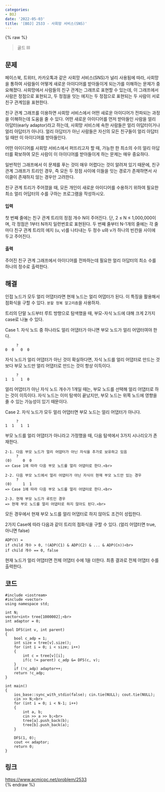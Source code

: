 ```yaml
---
categories:
- BOJ
date: '2022-05-03'
title: '[BOJ] 2533 - 사회망 서비스(SNS)'
---
```


{% raw %}
> 골드 III<br>

## 문제
페이스북, 트위터, 카카오톡과 같은 사회망 서비스(SNS)가 널리 사용됨에 따라, 사회망을 통하여 사람들이 어떻게 새로운 아이디어를 받아들이게 되는가를 이해하는 문제가 중요해졌다. 사회망에서 사람들의 친구 관계는 그래프로 표현할 수 있는데, 이 그래프에서 사람은 정점으로 표현되고, 두 정점을 잇는 에지는 두 정점으로 표현되는 두 사람이 서로 친구 관계임을 표현한다.

친구 관계 그래프를 이용하면 사회망 서비스에서 어떤 새로운 아이디어가 전파되는 과정을 이해하는데 도움을 줄 수 있다. 어떤 새로운 아이디어를 먼저 받아들인 사람을 얼리 아답터(early adaptor)라고 하는데, 사회망 서비스에 속한 사람들은 얼리 아답터이거나 얼리 아답터가 아니다. 얼리 아답터가 아닌 사람들은 자신의 모든 친구들이 얼리 아답터일 때만 이 아이디어를 받아들인다.

어떤 아이디어를 사회망 서비스에서 퍼뜨리고자 할 때, 가능한 한 최소의 수의 얼리 아답터를 확보하여 모든 사람이 이 아이디어를 받아들이게 하는 문제는 매우 중요하다.

일반적인 그래프에서 이 문제를 푸는 것이 매우 어렵다는 것이 알려져 있기 때문에, 친구 관계 그래프가 트리인 경우, 즉 모든 두 정점 사이에 이들을 잇는 경로가 존재하면서 사이클이 존재하지 않는 경우만 고려한다.

친구 관계 트리가 주어졌을 때, 모든 개인이 새로운 아이디어를 수용하기 위하여 필요한 최소 얼리 어답터의 수를 구하는 프로그램을 작성하시오.

#### 입력
첫 번째 줄에는 친구 관계 트리의 정점 개수 N이 주어진다. 단, 2 ≤ N ≤ 1,000,000이며, 각 정점은 1부터 N까지 일련번호로 표현된다. 두 번째 줄부터 N-1개의 줄에는 각 줄마다 친구 관계 트리의 에지 (u, v)를 나타내는 두 정수 u와 v가 하나의 빈칸을 사이에 두고 주어진다.

#### 출력
주어진 친구 관계 그래프에서 아이디어를 전파하는데 필요한 얼리 아답터의 최소 수를 하나의 정수로 출력한다.

## 해결
인접 노드가 모두 얼리 어댑터라면 현재 노드는 얼리 어댑터가 된다. 이 특징을 활용해서 점화식을 구할 수 있다. `분할 정복 알고리즘`을 사용하자.

트리의 단말 노드부터 루트 방향으로 탐색했을 때, 부모-자식 노드에 대해 크게 2가지 case로 나눌 수 있다.

Case 1. 자식 노드 중 하나라도 얼리 어댑터가 아니면 부모 노드가 얼리 어댑터여야 한다.
```
     ?
0  0   0  0
```

자식 노드가 얼리 어댑터가 아닌 것이 확실하다면, 자식 노드를 얼리 어댑터로 만드는 것보다 부모 노드만 얼리 어댑터로 만드는 것이 항상 이득이다.

```
     ?
1  1   1  0
```

얼리 어댑터가 아닌 자식 노드 개수가 1개일 때는, 부모 노드를 선택해 얼리 어댑터로 하는 것이 이득이다. 자식 노드는 이미 탐색이 끝났지만, 부모 노드는 위쪽 노드에 영향을 줄 수 있는 가능성이 있기 때문이다.

Case 2. 자식 노드가 모두 얼리 어댑터면 부모 노드는 얼리 어댑터가 아니다.

```
     ?
1  1   1  1
```
부모 노드를 얼리 어댑터가 아니라고 가정했을 때, 다음 탐색에서 3가지 시나리오가 존재한다.

```
2-1. 다음 부모 노드가 얼리 어댑터가 아닌 자식을 추가로 보유하고 있음
     ?
(0)     0  0
=> Case 1에 따라 다음 부모 노드를 얼리 어댑터로 한다.<br>

2-2. 다음 부모 노드에서 얼리 어댑터가 아닌 자식이 현재 부모 노드만 있는 경우
     ?
(0)     1  1
=> Case 1에 따라 다음 부모 노드를 얼리 어댑터로 한다.<br>

2-3. 현재 부모 노드가 루트인 경우
=> 현재 부모 노드를 얼리 어댑터로 하지 않아도 된다.<br>
```
모든 경우에서 현재 부모 노드를 얼리 어댑터로 하지 않아도 조건이 성립한다.

2가지 Case에 따라 다음과 같이 트리의 점화식을 구할 수 있다. (얼리 어댑터면 true, 아니면 false)
```
ADP(V) = 
if child 개수 > 0, !(ADP(C1) & ADP(C2) & ... & ADP(Cn))<br>
if child 개수 == 0, false
```
현재 노드가 얼리 어댑터면 전체 어댑터 수에 1을 더한다. 최종 결과로 전체 어댑터 수를 출력한다.

## 코드
```
#include <iostream>
#include <vector>
using namespace std;

int N;
vector<int> tree[1000002];<br>
int adaptor = 0;

bool DFS(int v, int parent)
{
	bool c_adp = 1;
	int size = tree[v].size();
	for (int i = 0; i < size; i++)
	{
		int c = tree[v][i];
		if(c != parent) c_adp &= DFS(c, v);
	}
	if (!c_adp) adaptor++;
	return !c_adp;
}

int main()
{
	ios_base::sync_with_stdio(false); cin.tie(NULL); cout.tie(NULL);
	cin >> N;<br>
	for (int i = 0; i < N-1; i++)
	{
		int a, b;
		cin >> a >> b;<br>
		tree[a].push_back(b);
		tree[b].push_back(a);
	}

	DFS(1, 0);
	cout << adaptor;
	return 0;
}
```

## 링크
https://www.acmicpc.net/problem/2533<br>
{% endraw %}